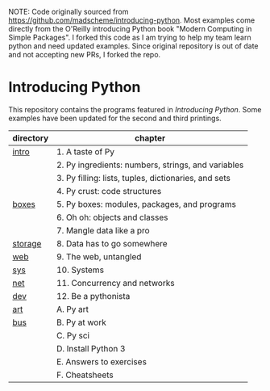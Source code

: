 NOTE: Code originally sourced from https://github.com/madscheme/introducing-python.  Most examples come directly from the O'Reilly introducing Python book "Modern Computing in Simple Packages". I forked this code as I am trying to help my team learn python and need updated examples.  Since original repository is out of date and not accepting new PRs, I forked the repo.

Introducing Python
=================

This repository contains the programs featured in _Introducing Python_.
Some examples have been updated for the second and third printings.

|directory|chapter|
|---|---|
|[intro](intro)|  1. A taste of Py
|     |  2. Py ingredients: numbers, strings, and variables
|     |  3. Py filling: lists, tuples, dictionaries, and sets
|     |  4. Py crust: code structures
|[boxes](boxes)|  5. Py boxes: modules, packages, and programs
|     |  6. Oh oh: objects and classes
|     |  7. Mangle data like a pro
|[storage](storage)|8. Data has to go somewhere
|[web](web)  |  9. The web, untangled
|[sys](sys)  | 10. Systems
|[net](net)  | 11. Concurrency and networks
|[dev](dev)  | 12. Be a pythonista
|[art](art)  |  A. Py art
|[bus](bus)  |  B. Py at work
|     |  C. Py sci
|     |  D. Install Python 3
|     |  E. Answers to exercises
|     |  F. Cheatsheets
